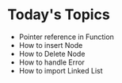 # Today's Topics

- Pointer reference in Function
- How to insert Node
- How to Delete Node
- How to handle Error
- How to import Linked List
